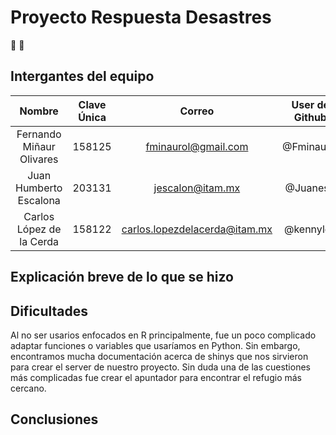 # Proyecto Respuesta Desastres

:wave: :wave: 

## Intergantes del equipo

Nombre|Clave Única|Correo|User de Github | 
|:---:|:---:|:---:|:---:|
|Fernando Miñaur Olivares|158125|fminaurol@gmail.com|@Fminaurol|
|Juan Humberto Escalona|203131|jescalon@itam.mx|@Juanes8|
|Carlos López de la Cerda|158122|carlos.lopezdelacerda@itam.mx|@kennyldc

## Explicación breve de lo que se hizo

## Dificultades
Al no ser usarios enfocados en R principalmente, fue un poco complicado adaptar funciones o variables que usaríamos en Python. Sin embargo, encontramos mucha documentación acerca de shinys que nos sirvieron para crear el server de nuestro proyecto. Sin duda una de las cuestiones más complicadas fue crear el apuntador para encontrar el refugio más cercano. 
## Conclusiones
